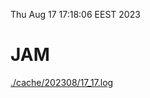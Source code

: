 Thu Aug 17 17:18:06 EEST 2023
# JAM
<a href='./cache/202308/17_17.log'>./cache/202308/17_17.log</a>
